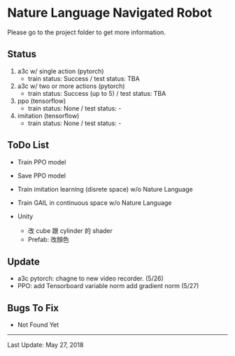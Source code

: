 # Nature Language Navigated Robot

Please go to the project folder to get more information.

## Status
1. a3c w/ single action (pytorch)
   - train status: Success / test status: TBA
2. a3c w/ two or more actions (pytorch)
   - train status: Success (up to 5) / test status: TBA
3. ppo (tensorflow)
   - train status: None / test status: -
4. imitation (tensorflow)
   - train status: None / test status: -

## ToDo List
- Train PPO model
- Save PPO model
- Train imitation learning (disrete space) w/o Nature Language
- Train GAIL in continuous space w/o Nature Language

- Unity
   - 改 cube 跟 cylinder 的 shader
   - Prefab: 改顏色

## Update
- a3c pytorch: chagne to new video recorder. (5/26)
- PPO: add Tensorboard variable norm add gradient norm (5/27)

## Bugs To Fix
- Not Found Yet
---
Last Update: May 27, 2018
